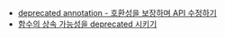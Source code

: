 * [deprecated annotation - 호환성을 보장하며 API 수정하기](/2015/01/scala-deprecated-annotation-api.html)
* [함수의 상속 가능성을 deprecated 시키기](/2015/01/scala-deprecated.html)

